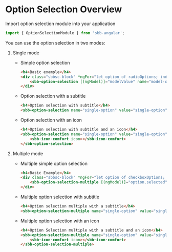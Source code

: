 # Option Selection Overview

Import option selection module into your application

```ts
import { OptionSelectionModule } from 'sbb-angular';
```
You can use the option selection in two modes:
1. Single mode

   * Simple option selection

        ```html
        <h4>Basic example</h4>
        <div class="sbbsc-block" *ngFor="let option of radioOptions; index as i">
            <sbb-option-selection [(ngModel)]="modelValue" name="model-option-selection" [value]="option.value" [label]="option.name"></sbb-option-selection>
        </div>
        ```

   * Option selection with a subtitle
  
        ```html
        <h4>Option selection with subtitle</h4>
        <sbb-option-selection name="single-option" value="single-option" [checked]="checked" label="SBB - Finanzen" subtitle="Armin Burgermeister"></sbb-option-selection>
        ```

   * Option selection with an icon
  
        ```html
        <h4>Option selection with subtitle and an icon</h4>
        <sbb-option-selection name="single-option" value="single-option" [checked]="checked" label="SBB - Finanzen" subtitle="Armin Burgermeister">
            <sbb-icon-comfort icon></sbb-icon-comfort>
        </sbb-option-selection>
        ```

2. Multiple mode

    * Multiple simple option selection

        ```html
        <h4>Basic Example</h4>
        <div class="sbbsc-block" *ngFor="let option of checkboxOptions; index as i">
            <sbb-option-selection-multiple [(ngModel)]="option.selected" [value]="option.value" [label]="option.name"></sbb-option-selection-multiple>
        </div>
        ```

    * Multiple option selection with subtitle

        ```html
        <h4>Option selection multiple with a subtitle</h4>
        <sbb-option-selection-multiple name="single-option" value="single-option" [checked]="checked2" label="SBB - Finanzen" subtitle="Armin Burgermeister"></sbb-option-selection-multiple>
        ```

    * Multiple option selection with an icon

        ```html
        <h4>Option Selection multiple with a subtitle and an icon</h4>
        <sbb-option-selection-multiple name="single-option" value="single-option" [checked]="checked2" label="SBB - Finanzen" subtitle="Armin Burgermeister">
            <sbb-icon-comfort icon></sbb-icon-comfort>
        </sbb-option-selection-multiple>
        ```